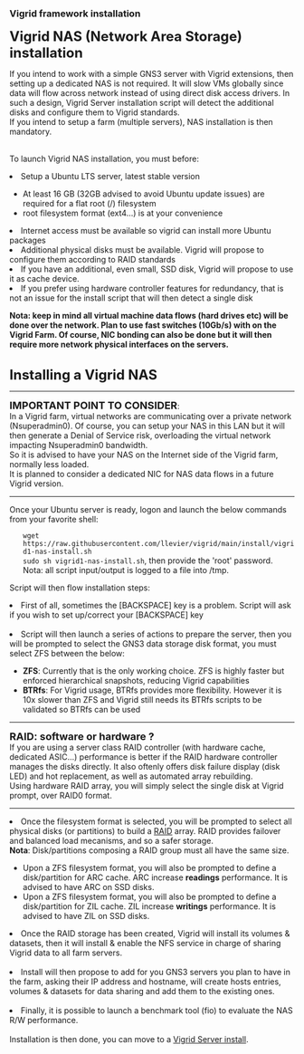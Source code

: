 ### Vigrid framework installation ###

<FONT SIZE=+2><B>Vigrid NAS (Network Area Storage) installation</B></FONT><BR>

If you intend to work with a simple GNS3 server with Vigrid extensions, then setting up a dedicated NAS is not required. It will slow VMs globally since data will flow across network instead of using direct disk access drivers.
In such a design, Vigrid Server installation script will detect the additional disks and configure them to Vigrid standards.<BR>
If you intend to setup a farm (multiple servers), NAS installation is then mandatory.<BR><BR>

To launch Vigrid NAS installation, you must before:
<LI>Setup a Ubuntu LTS server, latest stable version</LI>
<UL>
  <LI>At least 16 GB (32GB advised to avoid Ubuntu update issues) are required for a flat root (/) filesystem</LI>
  <LI>root filesystem format (ext4...) is at your convenience</LI>
</UL>
<LI>Internet access must be available so vigrid can install more Ubuntu packages</LI>
<LI>Additional physical disks must be available. Vigrid will propose to configure them according to RAID standards</LI>
<LI>If you have an additional, even small, SSD disk, Vigrid will propose to use it as cache device.</LI>
<LI>If you prefer using hardware controller features for redundancy, that is not an issue for the install script that will then detect a single disk</LI>

<B>Nota: keep in mind all virtual machine data flows (hard drives etc) will be done over the network. Plan to use fast switches (10Gb/s) with on the Vigrid Farm. Of course, NIC bonding can also be done but it will then require more network physical interfaces on the servers.</B><BR>
<BR>

<FONT SIZE=+2><B>Installing a Vigrid NAS</B></FONT><BR>

<HR>
<FONT SIZE=+1><B>IMPORTANT POINT TO CONSIDER</B></FONT>:<BR>
In a Vigrid farm, virtual networks are communicating over a private network (Nsuperadmin0). Of course, you can setup your NAS in this LAN but it will then generate a Denial of Service risk, overloading the virtual network impacting Nsuperadmin0 bandwidth.<BR>
So it is advised to have your NAS on the Internet side of the Vigrid farm, normally less loaded.<BR>
It is planned to consider a dedicated NIC for NAS data flows in a future Vigrid version.
<HR>
Once your Ubuntu server is ready, logon and launch the below commands from your favorite shell:<BR>
<UL>
  <code>wget https://raw.githubusercontent.com/llevier/vigrid/main/install/vigrid1-nas-install.sh</code><BR>
  <code>sudo sh vigrid1-nas-install.sh</code>, then provide the 'root' password.<BR>
  Nota: all script input/output is logged to a file into /tmp.
</UL>

Script will then flow installation steps:
<LI>First of all, sometimes the [BACKSPACE] key is a problem. Script will ask if you wish to set up/correct your [BACKSPACE] key</LI><BR>

<LI>Script will then launch a series of actions to prepare the server, then you will be prompted to select the GNS3 data storage disk format, you must select ZFS between the below:</LI>
<UL>
  <LI><B>ZFS</B>: Currently that is the only working choice. ZFS is highly faster but enforced hierarchical snapshots, reducing Vigrid capabilities</LI>
  <LI><B>BTRfs</B>: For Vigrid usage, BTRfs provides more flexibility. However it is 10x slower than ZFS and Vigrid still needs its BTRfs scripts to be validated so BTRfs can be used</LI>
</UL>

<HR>
<FONT SIZE=+1><B>RAID: software or hardware ?</B></FONT><BR>
If you are using a server class RAID controller (with hardware cache, dedicated ASIC...) performance is better if the RAID hardware controller manages the disks directly. It also oftenly offers disk failure display (disk LED) and hot replacement, as well as automated array rebuilding.<BR>
Using hardware RAID array, you will simply select the single disk at Vigrid prompt, over RAID0 format.
<HR>

<LI>Once the filesystem format is selected, you will be prompted to select all physical disks (or partitions) to build a <A HREF="https://en.wikipedia.org/wiki/RAID" TARGET=_RAID>RAID</A> array. RAID provides failover and balanced load mecanisms, and so a safer storage.<BR>
<B>Nota</B>: Disk/partitions composing a RAID group must all have the same size.</LI>
<UL>
  <LI>Upon a ZFS filesystem format, you will also be prompted to define a disk/partition for ARC cache. ARC increase <B>readings</B> performance. It is advised to have ARC on SSD disks.</LI>
  <LI>Upon a ZFS filesystem format, you will also be prompted to define a disk/partition for ZIL cache. ZIL increase <B>writings</B> performance. It is advised to have ZIL on SSD disks.</LI>
</UL>
<LI>Once the RAID storage has been created, Vigrid will install its volumes & datasets, then it will install & enable the NFS service in charge of sharing Vigrid data to all farm servers.</LI>
<BR>
<LI>Install will then propose to add for you GNS3 servers you plan to have in the farm, asking their IP address and hostname, will create hosts entries, volumes & datasets for data sharing and add them to the existing ones.</LI>
<BR>
<LI>Finally, it is possible to launch a benchmark tool (fio) to evaluate the NAS R/W performance.</LI>
<BR>
Installation is then done, you can move to a <A HREF="/docs/vigrid2-gns-install.md">Vigrid Server install</A>.
<BR>

 
